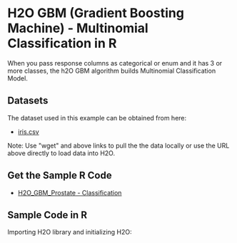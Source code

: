 # H2O GBM (Gradient Boosting Machine) - Multinomial Classification in R #

When you pass response columns as categorical or enum and it has 3 or more classes, the h2O GBM algorithm builds Multinomial Classification Model. 

## Datasets ##
The dataset used in this example can be obtained from here:
 - [iris.csv](https://raw.githubusercontent.com/Avkash/mldl/master/data/iris.csv)

Note: Use "wget" and above links to pull the the data locally or use the URL above directly to load data into H2O.

## Get the Sample R Code ##
  - [H2O_GBM_Prostate - Classification](https://github.com/Avkash/mldl/blob/master/notebook/h2o/H2O-GBM-Prostate-Classification.ipynb)
  

## Sample Code in R ##

Importing H2O library and initializing H2O:
